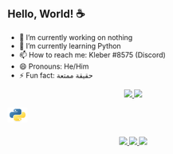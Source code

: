 ## Hello, World! ☕

- 🔭 I’m currently working on nothing
- 🌱 I’m currently learning Python
- 📫 How to reach me: Kleber #8575 (Discord)
- 😄 Pronouns: He/Him
- ⚡ Fun fact: حقيقة ممتعة

<div align="center">
  <a href="https://github.com/klebo1">
  <img height="180em" src="https://github-readme-stats.vercel.app/api?username=klebo1&show_icons=true&theme=github_dark&include_all_commits=true&count_private=true"/>
  <img height="180em" src="https://github-readme-stats.vercel.app/api/top-langs/?username=klebo1&layout=compact&langs_count=7&theme=github_dark"/>
  </a>
</div>

<div style="display: inline_block"><br>
    <img align="center" alt="Klebo-Python" height="30" width="40" src="https://raw.githubusercontent.com/devicons/devicon/master/icons/python/python-original.svg">
</div>

##

<div align="center">
<a href="https://steamcommunity.com/id/klebo1/" target="_blank"><img src="https://img.shields.io/badge/Steam-000000?style=for-the-badge&logo=steam&logoColor=white">
<a href="https://www.youtube.com/channel/UCsv5hlNjjKya1591ibNuFiA" target="_blank"><img src="https://img.shields.io/badge/YouTube-FF0000?style=for-the-badge&logo=youtube&logoColor=white">
<a href="https://www.instagram.com/klebwrr/" target="_blank"><img src="https://img.shields.io/badge/Instagram-E4405F?style=for-the-badge&logo=instagram&logoColor=white">
  
</div>

